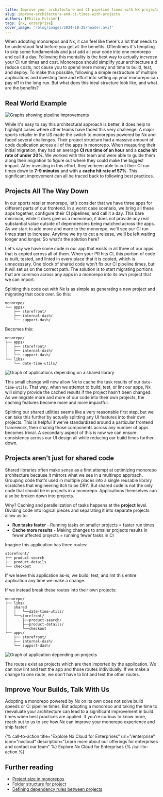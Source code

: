 ```yaml
---
title: Improve your architecture and CI pipeline times with Nx projects
slug: improve-architecture-and-ci-times-with-projects
authors: [Philip Fulcher]
tags: [nx, enterprise]
cover_image: '/blog/images/2024-10-25/header.avif'
---
```


When adopting monorepos and Nx, it can feel like there's a lot that needs to be understood first before you get all the benefits. Oftentimes it's tempting to skip some fundamentals and just add all your code into one monorepo and call it a day. Following this mentality is the best way to actually _increase_ your CI run times and cost. Monorepos should simplify your architecture a d reduce costs, not cause you to spend more money and time to build, test, and deploy. To make this possible, following a simple restructure of multiple applications and investing time and effort into setting up your monorepo can pay off in the long run. But what does this ideal structure look like, and what are the benefits?

## Real World Example

![Graphs showing pipeline improvements](/blog/images/2024-10-25/improvement-graph.avif)

While it's easy to say this architectural approach is better, it does help to highlight cases where other teams have faced this very challenge. A major sports retailer in the US made the switch to monorepos powered by Nx and faced several challenges. Their project structure had a massive amount of code duplication across all of the apps in monorepo. When measuring their initial migration, they had an average **CI run time of an hour** and a **cache hit rate of under 20%**. We worked with this team and were able to guide them along their migration to figure out where they could make the biggest impact. After investing in this effort, they've been able to cut their CI run times down to **7-9 minutes** and with a **cache hit rate of 57%**. This significant improvement can all be traced back to following best practices.

## Projects All The Way Down

In our sports retailer monorepo, let’s consider that we have three apps for different parts of our frontend. In a worst case scenario, we bring all these apps together, configure their CI pipelines, and call it a day. This bare minimum, while it does give us a monorepo, it does not provide any real substantial value outside of dependencies being matched across the apps. As we start to add more and more to the monorepo, we'll see our CI run times start to increase. Anytime we try to cut a release, we'll be left waiting longer and longer. So what's the solution here?

Let's say we have some code in our app that exists in all three of our apps that is copied across all of them. When your PR hits CI, this portion of code is built, tested, and linted in every place that it is copied, which is unnecessary. One block of shared code won't fix our CI pipeline times, but it will set us on the correct path. The solution is to start migrating portions that are common across any apps in a monorepo into its own project that we can import.

Splitting this code out with Nx is as simple as generating a new project and migrating that code over. So this:

```text
monorepo/
└── apps/
    ├── storefront/
    ├── internal-dash/
    └── support-dash/
```

Becomes this:

```text
monorepo/
├── apps/
│   ├── storefront/
│   ├── internal-dash/
│   └── support-dash/
└── libs/
    └── date-time-utils/
```

![Graph of applications depending on a shared library](/blog/images/2024-10-25/apps-with-shared-lib.avif)

This small change will now allow Nx to cache the task results of our `date-time-utils`. That way, when we attempt to build, test, or lint our apps, Nx will simply provide the cached results if the project hasn't been changed. As we migrate more and more of our code into their own projects, the caching features become more and more impactful.

Splitting our shared utilities seems like a very reasonable first step, but we can take this further by actually splitting any UI features into their own projects. This is helpful if we've standardized around a particular frontend framework, then sharing those components across any number of apps becomes trivial. A secondary aspect of this is now we can ensure consistency across our UI design all while reducing our build times further down.

## Projects aren't just for shared code

Shared libraries often make sense as a first attempt at optimizing monorepo architecture because it mirrors what we see in a multirepo approach. Grouping code that's used in multiple places into a single reusable library scratches that engineering itch to be DRY. But shared code is not the only code that should be in projects in a monorepo. Applications themselves can also be broken down into projects.

Why? Caching and parallelization of tasks happens at the **project** level. Dividing code into logical pieces and separating it into separate projects allow us to:

- **Run tasks faster** - Running tasks on smaller projects = faster run times
- **Cache more results** - Making changes to smaller projects results in fewer affected projects = running fewer tasks in CI

Imagine this application has three routes:

```text
storefront/
├── product-search
├── product-details
└── checkout
```

If we leave this application as-is, we build, test, and lint this entire application any time we make a change.

If we instead break these routes into their own projects:

```text
monorepo/
├── libs/
│   shared
│   │   └──date-time-utils/
│   └──storefront/
│       ├──product-search/
│       ├──product-details/
│       └──checkout
└── apps/
    ├── storefront/
    ├── internal-dash/
    └── support-dash/
```

![Graph of application depending on projects](/blog/images/2024-10-25/apps-with-shared-lib.avif)

The routes exist as projects which are then imported by the application. We can now lint and test the app and those routes individually. If we make a change to one route, we don't have to lint and test the other routes.

## Improve Your Builds, Talk With Us

Adopting a monorepo powered by Nx on its own does not solve build speeds or CI pipeline times. But adopting a monorepo and taking the time to reevaluate your architecture can lead to a significant improvement in build times when best practices are applied. If you're curious to know more, reach out to us to see how Nx can improve your monorepo experience and ship faster!

{% call-to-action title="Explore Nx Cloud for Enterprises" url="/enterprise" icon="nxcloud" description="Learn more about our offerings for enterprises and contact our team" %} Explore Nx Cloud for Enterprises {% /call-to-action %}

## Further reading

- [Project size in monorepos](/concepts/decisions/project-size)
- [Folder structure for project](/concepts/decisions/folder-structure)
- [Defining dependency rules between projects](/concepts/decisions/project-dependency-rules)
